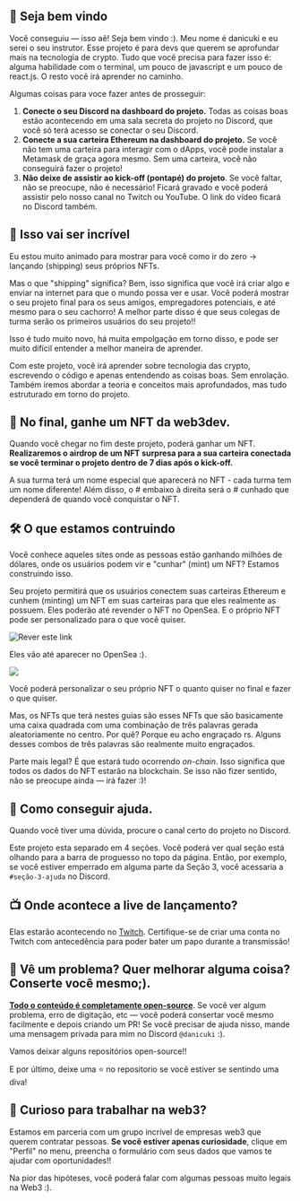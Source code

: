 👋 Seja bem vindo
-------------------

Você conseguiu — isso aê! Seja bem vindo :). Meu nome é danicuki e eu serei o seu instrutor. Esse projeto é para devs que querem se aprofundar mais na tecnologia de crypto. Tudo que você precisa para fazer isso é: alguma habilidade com o terminal, um pouco de javascript e um pouco de react.js. O resto você irá aprender no caminho. 

Algumas coisas para voce fazer antes de prosseguir:

1. **Conecte o seu Discord na dashboard do projeto.** Todas as coisas boas estão acontecendo em uma sala secreta do projeto no Discord, que você só terá acesso se conectar o seu Discord.
2. **Conecte a sua carteira Ethereum na dashboard do projeto.** Se você não tem uma carteira para interagir com o dApps, você pode instalar a Metamask de graça agora mesmo. Sem uma carteira, você não conseguirá fazer o projeto!
3. **Não deixe de assistir ao kick-off (pontapé) do projeto**. Se você faltar, não se preocupe, não é necessário! Ficará gravado e você poderá assistir pelo nosso canal no Twitch ou YouTube. O link do vídeo ficará no Discord também.

🚀 Isso vai ser incrível
-------------------

Eu estou muito animado para mostrar para você como ir do zero -> lançando (shipping) seus próprios NFTs.

Mas o que "shipping" significa? Bem, isso significa que você irá criar algo e enviar na internet para que o mundo possa ver e usar. Você poderá mostrar o seu projeto final para os seus amigos, empregadores potenciais, e até mesmo para o seu cachorro! A melhor parte disso é que seus colegas de turma serão os primeiros usuários do seu projeto!!

Isso é tudo muito novo, há muita empolgação em torno disso, e pode ser muito difícil entender a melhor maneira de aprender.

Com este projeto, você irá aprender sobre tecnologia das crypto, escrevendo o código e apenas entendendo as coisas boas. Sem enrolação. Também iremos abordar a teoria e conceitos mais aprofundados, mas tudo estruturado em torno do projeto.

👀 No final, ganhe um NFT da web3dev.
-------------------

Quando você chegar no fim deste projeto, poderá ganhar um NFT. 
**Realizaremos o airdrop de um NFT surpresa para a sua carteira conectada se você terminar o projeto dentro de 7 dias após o kick-off.**

A sua turma terá um nome especial que aparecerá no NFT - cada turma tem um nome diferente! Além disso, o # embaixo à direita será o # cunhado que dependerá de quando você conquistar o NFT.

🛠 O que estamos contruindo
-------------------
Você conhece aqueles sites onde as pessoas estão ganhando milhões de dólares, onde os usuários podem vir e "cunhar" (mint) um NFT? Estamos construindo isso. 

Seu projeto permitirá que os usuários conectem suas carteiras Ethereum e cunhem (minting) um NFT em suas carteiras para que eles realmente as possuem. Eles poderão até revender o NFT no OpenSea. E o próprio NFT pode ser personalizado para o que você quiser. 

![Rever este link](https://i.imgur.com/n2gtgFC.png)

Eles vão até aparecer no OpenSea :).

![](https://i.imgur.com/2nQ6Csp.png)

Você poderá personalizar o seu próprio NFT o quanto quiser no final e fazer o que quiser. 

Mas, os NFTs que terá nestes guias são esses NFTs que são basicamente uma caixa quadrada com uma combinação de três palavras gerada aleatoriamente no centro. Por quê? Porque eu acho engraçado rs. Alguns desses combos de três palavras são realmente muito engraçados. 

Parte mais legal? É que estará tudo ocorrendo *on-chain*. Isso significa que todos os dados do NFT estarão na blockchain. Se isso não fizer sentido, não se preocupe ainda — irá fazer :)!

🤚 Como conseguir ajuda.
-------------------

Quando você tiver uma dúvida, procure o canal certo do projeto no Discord.

Este projeto esta separado em 4 seções. Você poderá ver qual seção está olhando para a barra de proguesso no topo da página. Então, por exemplo, se você estiver emperrado em alguma parte da Seção 3, você acessaria a `#seção-3-ajuda` no Discord.


📺 Onde acontece a live de lançamento?
-------------------

Elas estarão acontecendo no [Twitch](https://www.twitch.tv/web3dev). Certifique-se de criar uma conta no Twitch com antecedência para poder bater um papo durante a transmissão!

🤘 Vê um problema? Quer melhorar alguma coisa? Conserte você mesmo;).
---------------------------------------

**[Todo o conteúdo é completamente open-source](https://github.com/w3b3d3v/buildspace-projects/tree/web3dev-version/NFT_Collection/pt-br)**. Se você ver algum problema, erro de digitação, etc — você poderá consertar você mesmo facilmente e depois criando um PR! Se você precisar de ajuda nisso, mande uma mensagem privada para mim no Discord `@danicuki` :).

Vamos deixar alguns repositórios open-source!!

E por último, deixe uma ⭐ no repositorio se você estiver se sentindo uma diva! 


🚨 Curioso para trabalhar na web3?
-------------------

Estamos em parceria com um grupo incrível de empresas web3 que querem contratar pessoas. **Se você estiver apenas curiosidade**, clique em "Perfil" no menu, preencha o formulário com seus dados que vamos te ajudar com oportunidades!!

Na pior das hipóteses, você poderá falar com algumas pessoas muito legais na Web3 :).